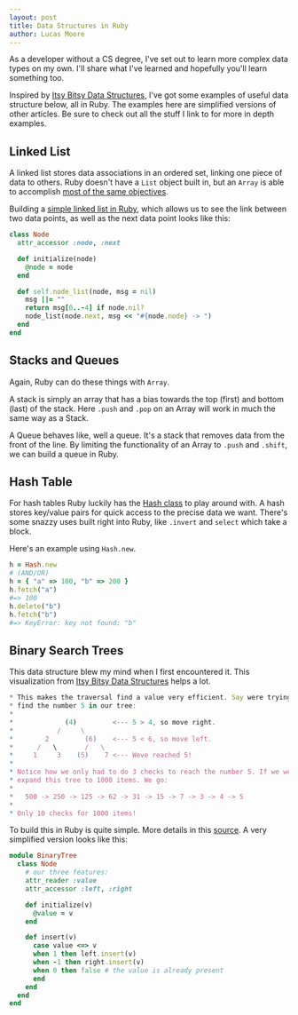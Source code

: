 ```yaml
---
layout: post
title: Data Structures in Ruby
author: Lucas Moore
---
```


As a developer without a CS degree, I've set out to learn more complex data types on my own. I'll share what I've learned and hopefully you'll learn something too.

Inspired by [Itsy Bitsy Data Structures](https://github.com/codemix/itsy-bitsy-data-structures/blob/master/itsy-bitsy-data-structures.js), I've got some examples of useful data structure below, all in Ruby. The examples here are simplified versions of other articles. Be sure to check out all the stuff I link to for more in depth examples.

## Linked List

A linked list stores data associations in an ordered set, linking one piece of data to others.
Ruby doesn't have a `List` object built in, but an `Array` is able to accomplish [most of the same objectives](https://www.sitepoint.com/rubys-missing-data-structure/).

Building a [simple linked list in Ruby](http://matt.weppler.me/2013/08/14/implementing-a-linked-list-in-ruby.html), which allows us to see the link between two data points, as well as the next data point looks like this:

```ruby
class Node
  attr_accessor :node, :next

  def initialize(node)
    @node = node
  end

  def self.node_list(node, msg = nil)
    msg ||= ""
    return msg[0..-4] if node.nil?
    node_list(node.next, msg << "#{node.node} -> ")
  end
end
```

## Stacks and Queues

Again, Ruby can do these things with `Array`.

A stack is simply an array that has a bias towards the top (first) and bottom (last) of the stack. Here `.push` and `.pop` on an Array will work in much the same way as a Stack.

A Queue behaves like, well a queue. It's a stack that removes data from the front of the line. By limiting the functionality of an Array to `.push` and `.shift`, we can build a queue in Ruby.

## Hash Table

For hash tables Ruby luckily has the [Hash class](https://ruby-doc.org/core-1.9.3/Hash.html) to play around with. A hash stores key/value pairs for quick access to the precise data we want. There's some snazzy uses built right into Ruby, like `.invert` and `select` which take a block.

Here's an example using `Hash.new`.

```ruby
h = Hash.new
# (AND/OR)
h = { "a" => 100, "b" => 200 }
h.fetch("a")
#=> 100
h.delete("b")
h.fetch("b")
#=> KeyError: key not found: "b"
```

## Binary Search Trees

This data structure blew my mind when I first encountered it.
This visualization from [Itsy Bitsy Data Structures](https://github.com/codemix/itsy-bitsy-data-structures/blob/master/itsy-bitsy-data-structures.js) helps a lot.

```javascript
* This makes the traversal find a value very efficient. Say were trying to
* find the number 5 in our tree:
*
*             (4)         <--- 5 > 4, so move right.
*           /     \
*        2         (6)    <--- 5 < 6, so move left.
*      /   \       /   \
*     1     3    (5)    7 <--- Weve reached 5!
*
* Notice how we only had to do 3 checks to reach the number 5. If we were to
* expand this tree to 1000 items. We go:
*
*   500 -> 250 -> 125 -> 62 -> 31 -> 15 -> 7 -> 3 -> 4 -> 5
*
* Only 10 checks for 1000 items!
```

To build this in Ruby is quite simple. More details in this [source](http://zvkemp.github.io/blog/2014/04/25/binary-search-trees-in-ruby/). A very simplified version looks like this:

```ruby
module BinaryTree
  class Node
    # our three features:
    attr_reader :value
    attr_accessor :left, :right

    def initialize(v)
      @value = v
    end

    def insert(v)
      case value <=> v
      when 1 then left.insert(v)
      when -1 then right.insert(v)
      when 0 then false # the value is already present
      end
    end
  end
end
```
